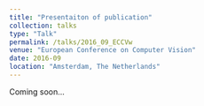 ```yaml
---
title: "Presentaiton of publication"
collection: talks
type: "Talk"
permalink: /talks/2016_09_ECCVw
venue: "European Conference on Computer Vision"
date: 2016-09
location: "Amsterdam, The Netherlands"
---
```


Coming soon...
